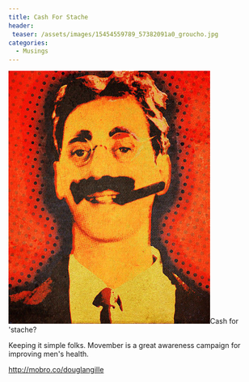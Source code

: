 ```yaml
---
title: Cash For Stache
header:
 teaser: /assets/images/15454559789_57382091a0_groucho.jpg
categories:
  - Musings
---
```

<img src="/assets/images/15454559789_57382091a0_groucho.jpg">Cash for 'stache?

Keeping it simple folks. Movember is a great awareness campaign for improving men's health.

<a href="http://mobro.co/douglangille">http://mobro.co/douglangille</a>

<span class="embed-youtube" style="text-align:center; display: block;"></span>

 